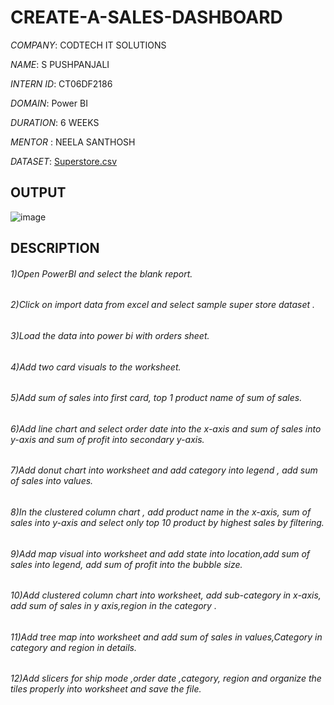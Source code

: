 # CREATE-A-SALES-DASHBOARD

*COMPANY*: CODTECH IT SOLUTIONS

*NAME*: S PUSHPANJALI

*INTERN ID*: CT06DF2186

*DOMAIN*: Power BI

*DURATION*: 6 WEEKS

*MENTOR* : NEELA SANTHOSH

*DATASET*: [Superstore.csv](https://github.com/user-attachments/files/20738286/Superstore.csv)

## OUTPUT
![image](https://github.com/user-attachments/assets/5d24f862-067a-4d68-97cb-d2a497eaba85)

## DESCRIPTION

###### 1)Open PowerBI and select the blank report. 

###### 2)Click on import data from excel and select sample super store dataset . 

###### 3)Load the data into power bi with orders sheet.  
 
###### 4)Add two card visuals to the worksheet.   

###### 5)Add sum of sales into first card, top 1 product name of sum of sales.  
 
###### 6)Add line chart and select order date into the x-axis and sum of sales into y-axis and sum of profit into secondary y-axis. 

###### 7)Add donut chart  into worksheet and add category into legend , add sum of sales into values. 
 
###### 8)In the clustered column chart , add product name in the x-axis, sum of sales into y-axis and select only top 10 product by highest sales by filtering. 
 
###### 9)Add map visual into worksheet and add state into location,add sum of sales into legend, add sum of profit into the bubble size. 

###### 10)Add clustered column chart into worksheet, add sub-category in x-axis, add sum of sales in y axis,region in the category . 

###### 11)Add  tree map into worksheet and add sum of sales in values,Category in category and region in details. 

###### 12)Add slicers for ship mode ,order date ,category, region and organize the tiles properly into worksheet and save the file.

